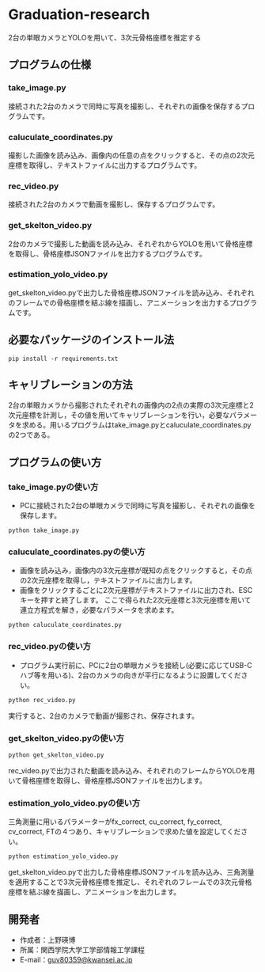 # Graduation-research

2台の単眼カメラとYOLOを用いて、3次元骨格座標を推定する

## プログラムの仕様

### take_image.py

接続された2台のカメラで同時に写真を撮影し、それぞれの画像を保存するプログラムです。

### caluculate_coordinates.py

撮影した画像を読み込み、画像内の任意の点をクリックすると、その点の2次元座標を取得し、テキストファイルに出力するプログラムです。

### rec_video.py

接続された2台のカメラで動画を撮影し、保存するプログラムです。

### get_skelton_video.py

2台のカメラで撮影した動画を読み込み、それぞれからYOLOを用いて骨格座標を取得し、骨格座標JSONファイルを出力するプログラムです。

### estimation_yolo_video.py

get_skelton_video.pyで出力した骨格座標JSONファイルを読み込み、それぞれのフレームでの骨格座標を結ぶ線を描画し、アニメーションを出力するプログラムです。

## 必要なパッケージのインストール法

```
pip install -r requirements.txt
```

## キャリブレーションの方法

2台の単眼カメラから撮影されたそれぞれの画像内の2点の実際の3次元座標と2次元座標を計測し，その値を用いてキャリブレーションを行い，必要なパラメータを求める。用いるプログラムはtake_image.pyとcaluculate_coordinates.pyの2つである。

## プログラムの使い方

### take_image.pyの使い方

* PCに接続された2台の単眼カメラで同時に写真を撮影し、それぞれの画像を保存します。

```
python take_image.py
```

### caluculate_coordinates.pyの使い方

* 画像を読み込み，画像内の3次元座標が既知の点をクリックすると，その点の2次元座標を取得し，テキストファイルに出力します。
* 画像をクリックするごとに2次元座標がテキストファイルに出力され、ESCキーを押すと終了します。
  ここで得られた2次元座標と3次元座標を用いて連立方程式を解き，必要なパラメータを求めます。

```
python caluculate_coordinates.py
```

### rec_video.pyの使い方

* プログラム実行前に、PCに2台の単眼カメラを接続し(必要に応じてUSB-Cハブ等を用いる)、2台のカメラの向きが平行になるように設置してください。

```
python rec_video.py
```

実行すると、2台のカメラで動画が撮影され、保存されます。

### get_skelton_video.pyの使い方

```
python get_skelton_video.py
```

rec_video.pyで出力された動画を読み込み、それぞれのフレームからYOLOを用いて骨格座標を取得し、骨格座標JSONファイルを出力します。

### estimation_yolo_video.pyの使い方

三角測量に用いるパラメーターがfx_correct, cu_correct, fy_correct, cv_correct, FTの４つあり、キャリブレーションで求めた値を設定してください。

```
python estimation_yolo_video.py
```

get_skelton_video.pyで出力した骨格座標JSONファイルを読み込み、三角測量を適用することで3次元骨格座標を推定し、それぞれのフレームでの3次元骨格座標を結ぶ線を描画し、アニメーションを出力します。

## 開発者

* 作成者：上野瑛博
* 所属：関西学院大学工学部情報工学課程
* E-mail：guv80359@kwansei.ac.jp
